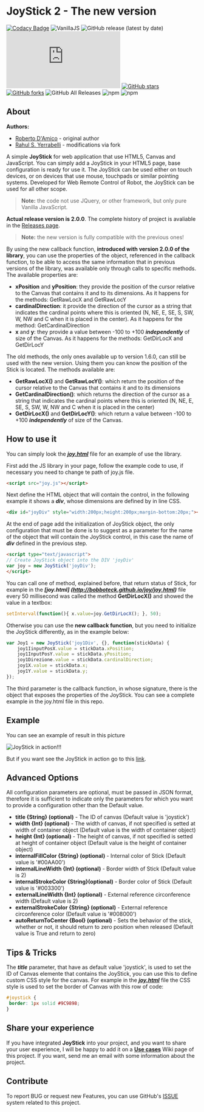 # JoyStick 2 - The new version

[![Codacy Badge](https://api.codacy.com/project/badge/Grade/a8b6ea1475c54ae9896e849e356dfe1d)](https://www.codacy.com/app/bobboteck/JoyStick?utm_source=github.com&utm_medium=referral&utm_content=bobboteck/JoyStick&utm_campaign=badger) ![VanillaJS](https://img.shields.io/badge/Vanilla-JS-yellow "VanillaJS") ![GitHub release (latest by date)](https://img.shields.io/github/v/release/bobboteck/joystick) ![GitHub file size in bytes](https://img.shields.io/github/size/bobboteck/joystick/joy.min.js)
[![GitHub stars](https://img.shields.io/github/stars/bobboteck/JoyStick)](https://github.com/bobboteck/JoyStick/stargazers) [![GitHub forks](https://img.shields.io/github/forks/bobboteck/JoyStick)](https://github.com/bobboteck/JoyStick/network) ![GitHub All Releases](https://img.shields.io/github/downloads/bobboteck/joystick/total) ![npm](https://img.shields.io/npm/v/html5-joystick) ![npm](https://img.shields.io/npm/dw/html5-joystick)

## About

**Authors:**
* [Roberto D'Amico](http://bobboteck.github.io) - original author
* [Rahul S. Yerrabelli](http://ryerrabelli.github.io) - modifications via fork

A simple **JoyStick** for web application that use HTML5, Canvas and JavaScript.
You can simply add a JoyStick in your HTML5 page, base configuration is ready for use it.
The JoyStick can be used either on touch devices, or on devices that use mouse, touchpads or similar pointing systems.
Developed for Web Remote Control of Robot, the JoyStick can be used for all other scope.

> **Note:** the code not use JQuery, or other framework, but only pure Vanilla JavaScript.

**Actual release version is 2.0.0**. The complete history of project is avaliable in the [Releases page](https://github.com/bobboteck/JoyStick/releases).

> **Note:** the new version is fully compatible with the previous ones!

By using the new callback function, **introduced with version 2.0.0 of the library**, you can use the properties of the object, referenced in the callback function, to be able to access the same information that in previous versions of the library, was available only through calls to specific methods.
The available properties are:

- **xPosition** and **yPosition**: they provide the position of the cursor relative to the Canvas that contains it and to its dimensions. As it happens for the methods: GetRawLocX and GetRawLocY
- **cardinalDirection**: it provide the direction of the cursor as a string that indicates the cardinal points where this is oriented (N, NE, E, SE, S, SW, W, NW and C when it is placed in the center). As it happens for the method: GetCardinalDirection
- **x** and **y**: they provide a value between -100 to +100 ***independently*** of size of the Canvas. As it 
  happens for the methods: GetDirLocX and GetDirLocY

The old methods, the only ones available up to version 1.6.0, can still be used with the new version. Using them you can know the position of the Stick is located.
The methods available are:

- **GetRawLocX()** and **GetRawLocY()**: which return the position of the cursor relative to the Canvas that contains it and to its dimensions
- **GetCardinalDirection()**: which returns the direction of the cursor as a string that indicates the cardinal points where this is oriented (N, NE, E, SE, S, SW, W, NW and C when it is placed in the center)
- **GetDirLocX()** and **GetDirLocY()**: which return a value between -100 to +100 ***independently*** of size of the 
  Canvas.

## How to use it

You can simply look the ***[joy.html](http://ryerrabelli.github.io/JoyStick/joy.html)*** file for an example of use the library.

First add the JS library in your page, follow the example code to use, if necessary you need to change te path of joy.js file.

```html
<script src="joy.js"></script>
```

Next define the HTML object that will contain the control, in the following example it shows a ***div***, whose dimensions are defined by in line CSS.

```html
<div id="joyDiv" style="width:200px;height:200px;margin-bottom:20px;"></div>
```

At the end of page add the initialization of JoyStick object, the only configuration that must be done is to suggest as a parameter for the name of the object that will contain the JoyStick control, in this case the name of ***div*** defined in the previous step.

```html
<script type="text/javascript">
// Create JoyStick object into the DIV 'joyDiv'
var joy = new JoyStick('joyDiv');
</script>
```

You can call one of method, explained before, that return status of Stick, for example in the ***[joy.html]
(http://bobboteck.github.io/joy/joy.html)*** file every 50 millisecond was called the method **GetDirLocX()** and 
showed the value in a textbox:

```javascript
setInterval(function(){ x.value=joy.GetDirLocX(); }, 50);
```

Otherwise you can use the **new callback function**, but you need to initialize the JoyStick differently, as in the example below:

```javascript
var Joy1 = new JoyStick('joy1Div', {}, function(stickData) {
    joy1IinputPosX.value = stickData.xPosition;
    joy1InputPosY.value = stickData.yPosition;
    joy1Direzione.value = stickData.cardinalDirection;
    joy1X.value = stickData.x;
    joy1Y.value = stickData.y;
});
```

The third parameter is the callback function, in whose signature, there is the object that exposes the properties of the JoyStick. You can see a complete example in the joy.html file in this repo.

## Example

You can see an example of result in this picture

![JoyStick in action!!!](https://repository-images.githubusercontent.com/38121741/2ca19400-80a4-11ea-9034-0dee3dbec67f "JoyStick in action!!!")

But if you want see the JoyStick in action go to this [link](http://bobboteck.github.io/joy/joy.html).

## Advanced Options

All configuration parameters are optional, must be passed in JSON format, therefore it is sufficient to indicate only the parameters for which you want to provide a configuration other than the Default value.

* **title {String} (optional)** - The ID of canvas (Default value is 'joystick')
* **width {Int} (optional)** - The width of canvas, if not specified is setted at width of container object (Default value is the width of container object)
* **height {Int} (optional)** - The height of canvas, if not specified is setted at height of container object (Default value is the height of container object)
* **internalFillColor {String} (optional)** - Internal color of Stick (Default value is '#00AA00')
* **internalLineWidth {Int} (optional)** - Border width of Stick (Default value is 2)
* **internalStrokeColor {String}(optional)** - Border color of Stick (Default value is '#003300')
* **externalLineWidth {Int} (optional)** - External reference circonference width (Default value is 2)
* **externalStrokeColor {String} (optional)** - External reference circonference color (Default value is '#008000')
* **autoReturnToCenter {Bool} (optional)** - Sets the behavior of the stick, whether or not, it should return to zero position when released (Default value is True and return to zero)

## Tips & Tricks

The ***title*** parameter, that have as default value 'joystick', is used to set the ID of Canvas elemente that contains the JoyStick, you can use this to define custom CSS style for the canvas. For example in the ***[joy.html](http://bobboteck.github.io/joy/joy.html)*** file the CSS style is used to set the border of Canvas with this row of code:

```css
#joystick {
 border: 1px solid #9C9898;
}
```

## Share your experience

If you have integrated **JoyStick** into your project, and you want to share your user experience, I will be happy to add it on a **[Use cases](https://github.com/bobboteck/JoyStick/wiki/UseCases)** Wiki page of this project.
If you want, send me an email with some information about the project.

## Contribute

To report BUG or request new Features, you can use GitHub's [ISSUE](https://github.com/bobboteck/JoyStick/issues) system related to this project.
